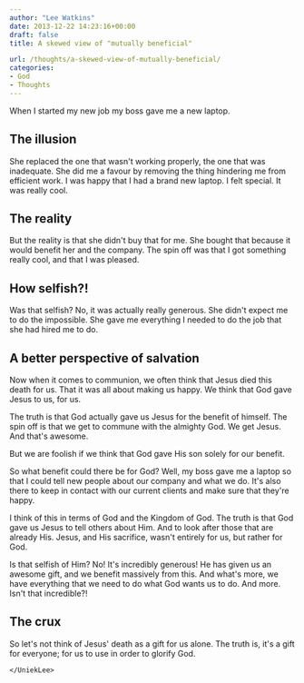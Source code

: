 ```yaml
---
author: "Lee Watkins"
date: 2013-12-22 14:23:16+00:00
draft: false
title: A skewed view of "mutually beneficial"

url: /thoughts/a-skewed-view-of-mutually-beneficial/
categories:
- God
- Thoughts
---
```


When I started my new job my boss gave me a new laptop.<!--more-->


## The illusion


She replaced the one that wasn't working properly, the one that was inadequate. She did me a favour by removing the thing hindering me from efficient work. I was happy that I had a brand new laptop. I felt special. It was really cool.


## The reality


But the reality is that she didn't buy that for me. She bought that because it would benefit her and the company. The spin off was that I got something really cool, and that I was pleased.


## How selfish?!


Was that selfish? No, it was actually really generous. She didn't expect me to do the impossible. She gave me everything I needed to do the job that she had hired me to do.


## A better perspective of salvation


Now when it comes to communion, we often think that Jesus died this death for us. That it was all about making us happy. We think that God gave Jesus to us, for us.

The truth is that God actually gave us Jesus for the benefit of himself. The spin off is that we get to commune with the almighty God. We get Jesus. And that's awesome.

But we are foolish if we think that God gave His son solely for our benefit.

So what benefit could there be for God? Well, my boss gave me a laptop so that I could tell new people about our company and what we do. It's also there to keep in contact with our current clients and make sure that they're happy.

I think of this in terms of God and the Kingdom of God. The truth is that God gave us Jesus to tell others about Him. And to look after those that are already His. Jesus, and His sacrifice, wasn't entirely for us, but rather for God.

Is that selfish of Him? No! It's incredibly generous! He has given us an awesome gift, and we benefit massively from this. And what's more, we have everything that we need to do what God wants us to do. And more. Isn't that incredible?!


## The crux


So let's not think of Jesus' death as a gift for us alone. The truth is, it's a gift for everyone; for us to use in order to glorify God.

`</UniekLee>`
